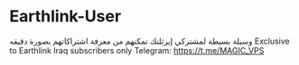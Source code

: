 # Earthlink-User
وسيلة بسيطة لمشتركي إيرثلنك تمكنهم من معرفة اشتراكاتهم بصورة دقيقه
Exclusive to Earthlink Iraq subscribers only
Telegram: https://t.me/MAGIC_VPS

